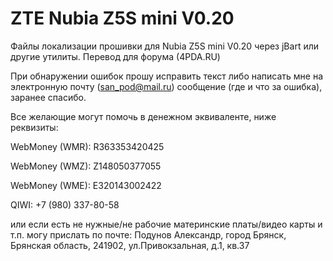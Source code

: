 ZTE Nubia Z5S mini V0.20
===================
Файлы локализации прошивки для Nubia Z5S mini V0.20 через jBart или другие утилиты. Перевод для форума (4PDA.RU)

При обнаружении ошибок прошу исправить текст либо написать мне на электронную почту (san_pod@mail.ru) сообщение (где и что за ошибка), заранее спасибо.

Все желающие могут помочь в денежном эквиваленте, ниже реквизиты:

WebMoney (WMR): R363353420425

WebMoney (WMZ): Z148050377055

WebMoney (WME): E320143002422

QIWI: +7 (980) 337-80-58

или если есть не нужные/не рабочие материнские платы/видео карты и т.п. могу прислать по почте:
Подунов Александр, город Брянск, Брянская область, 241902, ул.Привокзальная, д.1, кв.37